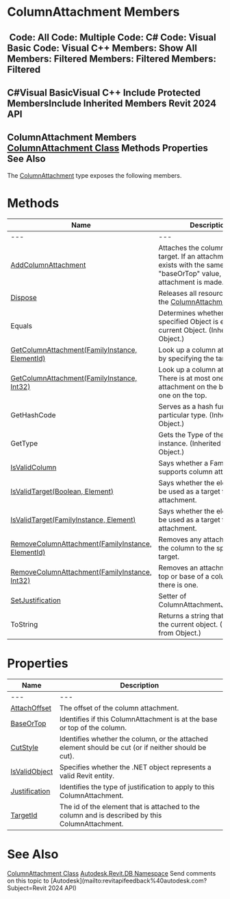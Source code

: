 # ColumnAttachment Members

﻿
 Code: All Code: Multiple Code: C# Code: Visual Basic Code: Visual C++  Members: Show All Members: Filtered Members: Filtered Members: Filtered   
---  
C#Visual BasicVisual C++
Include Protected MembersInclude Inherited Members
Revit 2024 API  
---  
ColumnAttachment Members  
[ColumnAttachment Class](848a6cb6-c6cf-584c-eb24-5a91b9d3261d.md "ColumnAttachment Class") Methods Properties See Also  
---  
The [ColumnAttachment](848a6cb6-c6cf-584c-eb24-5a91b9d3261d.md "ColumnAttachment Class") type exposes the following members.
# Methods
| Name | Description |
| --- | --- |
| --- | --- | --- |
| [AddColumnAttachment](27944249-fe98-f6ef-ba85-6408535b2d0b.md "AddColumnAttachment Method") | Attaches the column to the target. If an attachment already exists with the same "baseOrTop" value, no attachment is made. |
| [Dispose](17052fbb-c1be-6a0e-229b-7317b22cdb2b.md "Dispose Method") | Releases all resources used by the [ColumnAttachment](848a6cb6-c6cf-584c-eb24-5a91b9d3261d.md "ColumnAttachment Class") |
| Equals | Determines whether the specified Object is equal to the current Object. (Inherited from Object.) |
| [GetColumnAttachment(FamilyInstance, ElementId)](15a48a2f-e0b1-f820-3c72-bc6daf8ff662.md "GetColumnAttachment Method \(FamilyInstance, ElementId\)") | Look up a column attachment by specifying the target id. |
| [GetColumnAttachment(FamilyInstance, Int32)](2cf91eab-b1ab-f6e1-8816-23146ded3484.md "GetColumnAttachment Method \(FamilyInstance, Int32\)") | Look up a column attachment. There is at most one attachment on the base and one on the top. |
| GetHashCode | Serves as a hash function for a particular type.  (Inherited from Object.) |
| GetType | Gets the Type of the current instance. (Inherited from Object.) |
| [IsValidColumn](7e0f712b-2b3a-6f2e-dd87-1e32383cc0e0.md "IsValidColumn Method") | Says whether a FamilyInstance supports column attachments. |
| [IsValidTarget(Boolean, Element)](667421da-a275-dc4b-93ea-92eb921878a4.md "IsValidTarget Method \(Boolean, Element\)") | Says whether the element can be used as a target for a new attachment. |
| [IsValidTarget(FamilyInstance, Element)](930335df-a9b3-d76c-1080-61cfb0d8ef2d.md "IsValidTarget Method \(FamilyInstance, Element\)") | Says whether the element can be used as a target for a new attachment. |
| [RemoveColumnAttachment(FamilyInstance, ElementId)](685266c2-e945-6769-80fc-a674bb874615.md "RemoveColumnAttachment Method \(FamilyInstance, ElementId\)") | Removes any attachment of the column to the specified target. |
| [RemoveColumnAttachment(FamilyInstance, Int32)](bd8558bc-0436-235b-3a2f-a8d154059ea6.md "RemoveColumnAttachment Method \(FamilyInstance, Int32\)") | Removes an attachment at the top or base of a column, if there is one. |
| [SetJustification](ce661be1-02e4-b35a-bb5a-6987b3675f28.md "SetJustification Method") | Setter of ColumnAttachmentJustification |
| ToString | Returns a string that represents the current object. (Inherited from Object.) |

# Properties
| Name | Description |
| --- | --- |
| --- | --- | --- |
| [AttachOffset](9b1311c9-7009-298c-dea9-f0a54ac18dee.md "AttachOffset Property") | The offset of the column attachment. |
| [BaseOrTop](39b18609-dfb3-8d9b-7968-049d34650720.md "BaseOrTop Property") | Identifies if this ColumnAttachment is at the base or top of the column. |
| [CutStyle](dd6e984c-e922-b4a6-9c35-346b916dff84.md "CutStyle Property") | Identifies whether the column, or the attached element should be cut (or if neither should be cut). |
| [IsValidObject](33fe61b7-b243-6b8b-50f8-24d808d4c5d2.md "IsValidObject Property") | Specifies whether the .NET object represents a valid Revit entity. |
| [Justification](afea8301-0c8c-32ce-98a0-4962c82d6065.md "Justification Property") | Identifies the type of justification to apply to this ColumnAttachment. |
| [TargetId](48072fb6-5cbc-e071-c0f8-fb862320ec28.md "TargetId Property") | The id of the element that is attached to the column and is described by this ColumnAttachment. |

# See Also
[ColumnAttachment Class](848a6cb6-c6cf-584c-eb24-5a91b9d3261d.md "ColumnAttachment Class")
[Autodesk.Revit.DB Namespace](87546ba7-461b-c646-cbb1-2cb8f5bff8b2.md "Autodesk.Revit.DB Namespace")
Send comments on this topic to [Autodesk](mailto:revitapifeedback%40autodesk.com?Subject=Revit 2024 API)